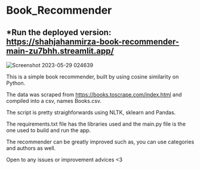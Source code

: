 # Book_Recommender

## *Run the deployed version: https://shahjahanmirza-book-recommender-main-zu7bhh.streamlit.app/

![Screenshot 2023-05-29 024639](https://github.com/ShahjahanMirza/Book_Recommender/assets/103453568/4b9afc54-5b80-4a56-b76e-61ab776899d5)

This is a simple book recommender, built by using cosine similarity on Python.

The data was scraped from https://books.toscrape.com/index.html and compiled into a csv, names Books.csv.

The script is pretty straighforwards using NLTK, sklearn and Pandas. 

The requirements.txt file has the libraries used and the main.py file is the one used to build and run the app. 

The recommender can be greatly improved such as, you can use categories and authors as well. 

Open to any issues or improvement advices <3
